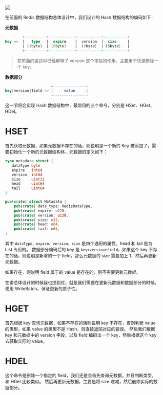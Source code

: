 ![](Pasted%20image%2020230529200313.png)

在前面的 Redis 数据结构总体设计中，我们设计的 Hash 数据结构的编码如下：

**元数据**

```sql
        +----------+------------+-----------+-----------+
key =>  |   type   |  expire    |  version  |  size     |
        | (1byte)  | (8byte)    |  (8byte)  | (Sbyte)   |
        +----------+------------+-----------+-----------+
```

>在前面的讲述中已经解释了 version 这个字段的作用，主要用于快速删除一个 key。

**数据部分**

```sql
                     +---------------+
key|version|field => |     value     |
                     +---------------+
```

这一节将会实现 Hash 数据结构中，最常用的三个命令，分别是 HSet、HGet、HDel。


# HSET
首先获取元数据，如果元数据不存在的话，则说明是一个新的 Key 被添加了，需要初始化一个新的元数据结构体，元数据的定义如下：

```go
type metadata struct {
   dataType byte
   expire   int64
   version  int64
   size     uint32
   head     uint64
   tail     uint64
}
```

```rust
pub(crate) struct Metadata {
    pub(crate) data_type: RedisDataType,
    pub(crate) expire: u128,
    pub(crate) version: u128,
    pub(crate) size: u32,
    pub(crate) head: u64,
    pub(crate) tail: u64,
}
```

其中 `dataType、expire、version、size` 是四个通用的属性，head 和 tail 是为 List 专用的。
数据部分编码后的 key 是 `key+version+field`，如果这个 key 不存在的话，则说明是新增的一个 field，那么元数据的 size 需要加上 1，然后再更新元数据。

如果存在，则说明 field 属于的 value 是存在的，则不需要更新元数据。

在讲总体设计的时候我也提到过，就是我们需要在更新元数据和数据部分的时候，使用 WriteBatch，保证更新的原子性。

# HGET
首先根据 key 查询元数据，如果不存在的话则说明 key 不存在，否则判断 value 的类型，如果 value 的类型不是 Hash，则直接返回对应的错误。
然后我们根据 key 和元数据中的 version 字段，以及 field 编码出一个 key，然后根据这个 key 去获取实际的 value。

# HDEL
这个命令是删除一个指定的 field，我们还是会首先查询元数据，并且判断类型，和 HGet 比较类似。
然后再更新元数据，主要是将 size 递减，然后删除实际的数据部分。
